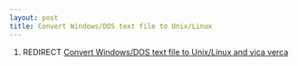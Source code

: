 ```yaml
---
layout: post 
title: Convert Windows/DOS text file to Unix/Linux
---
```


1.  REDIRECT [Convert Windows/DOS text file to Unix/Linux and vica
    verca](Convert_Windows/DOS_text_file_to_Unix/Linux_and_vica_verca "wikilink")
